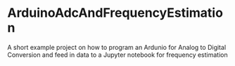 # ArduinoAdcAndFrequencyEstimation
A short example project on how to program an Ardunio for Analog to Digital Conversion and feed in data to a Jupyter notebook for frequency estimation 
